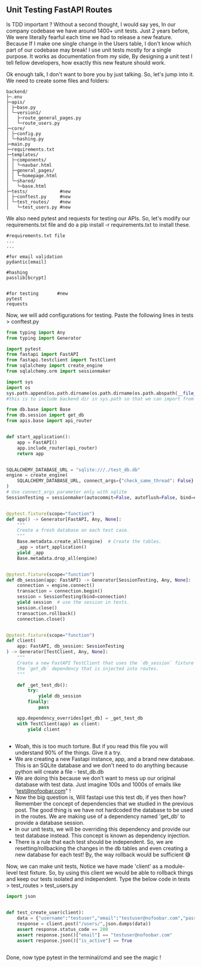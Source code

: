 ## Unit Testing FastAPI Routes


Is TDD important ? Without a second thought, I would say yes, In our company codebase we have around 1400+ unit tests. Just 2 years before, We were literally fearful each time we had to release a new feature. Because If I make one single change in the Users table, I don't know which part of our codebase may break! I use unit tests mostly for a single purpose. It works as documentation from my side, By designing a unit test I tell fellow developers, how exactly this new feature should work.

Ok enough talk, I don't want to bore you by just talking. So, let's jump into it. We need to create some files and folders:

```
backend/
├─.env
├─apis/
│ ├─base.py
│ └─version1/
│   ├─route_general_pages.py
│   └─route_users.py
├─core/
│ ├─config.py
│ └─hashing.py
├─main.py
├─requirements.txt
├─templates/
│ ├─components/
│ │ └─navbar.html
│ ├─general_pages/
│ │ └─homepage.html
│ └─shared/
│   └─base.html
├─tests/            #new
│ ├─conftest.py     #new
│ └─test_routes/    #new
│   └─test_users.py #new

```

We also need pytest and requests for testing our APIs. So, let's modify our requirements.txt file and do a pip install -r requirements.txt to install these.


```
#requirements.txt file
...
...

#for email validation
pydantic[email]

#hashing
passlib[bcrypt]


#for testing       #new
pytest
requests

```

Now, we will add configurations for testing. Paste the following lines in tests > conftest.py

```py
from typing import Any
from typing import Generator

import pytest
from fastapi import FastAPI
from fastapi.testclient import TestClient
from sqlalchemy import create_engine
from sqlalchemy.orm import sessionmaker

import sys
import os
sys.path.append(os.path.dirname(os.path.dirname(os.path.abspath(__file__)))) 
#this is to include backend dir in sys.path so that we can import from db,main.py

from db.base import Base
from db.session import get_db
from apis.base import api_router


def start_application():
    app = FastAPI()
    app.include_router(api_router)
    return app


SQLALCHEMY_DATABASE_URL = "sqlite:///./test_db.db"
engine = create_engine(
    SQLALCHEMY_DATABASE_URL, connect_args={"check_same_thread": False}
)
# Use connect_args parameter only with sqlite
SessionTesting = sessionmaker(autocommit=False, autoflush=False, bind=engine)


@pytest.fixture(scope="function")
def app() -> Generator[FastAPI, Any, None]:
    """
    Create a fresh database on each test case.
    """
    Base.metadata.create_all(engine)  # Create the tables.
    _app = start_application()
    yield _app
    Base.metadata.drop_all(engine)


@pytest.fixture(scope="function")
def db_session(app: FastAPI) -> Generator[SessionTesting, Any, None]:
    connection = engine.connect()
    transaction = connection.begin()
    session = SessionTesting(bind=connection)
    yield session  # use the session in tests.
    session.close()
    transaction.rollback()
    connection.close()


@pytest.fixture(scope="function")
def client(
    app: FastAPI, db_session: SessionTesting
) -> Generator[TestClient, Any, None]:
    """
    Create a new FastAPI TestClient that uses the `db_session` fixture to override
    the `get_db` dependency that is injected into routes.
    """

    def _get_test_db():
        try:
            yield db_session
        finally:
            pass

    app.dependency_overrides[get_db] = _get_test_db
    with TestClient(app) as client:
        yield client
 
```


* Woah, this is too much torture. But if you read this file you will understand 90% of the things. Give it a try.
* We are creating a new Fastapi instance, app, and a brand new database. This is an SQLite database and we don't  need to do anything because python will create a file - test_db.db
* We are doing this because we don't want to mess up our original database with test data. Just imagine 100s and 1000s of emails like 'test@nofoobar.com" !
* Now the big question is, Will fastapi use this test db, if yes then how? Remember the concept of dependencies that we studied in the previous post. The good thing is we have not hardcoded the database to be used in the routes. We are making use of a dependency named 'get_db' to provide a database session.
* In our unit tests, we will be overriding this dependency and provide our test database instead. This concept is known as dependency injection.
* There is a rule that each test should be independent. So, we are resetting/rollbacking the changes in the db tables and even creating a new database for each test! By, the way rollback would be sufficient 😅

Now, we can make unit tests, Notice we have made 'client' as a module-level test fixture. So, by using this client we would be able to rollback things and keep our tests isolated and independent. Type the below code in tests > test_routes > test_users.py


```py
import json


def test_create_user(client):
    data = {"username":"testuser","email":"testuser@nofoobar.com","password":"testing"}
    response = client.post("/users/",json.dumps(data))
    assert response.status_code == 200 
    assert response.json()["email"] == "testuser@nofoobar.com"
    assert response.json()["is_active"] == True
    
```

Done, now type pytest in the terminal/cmd and see the magic !

